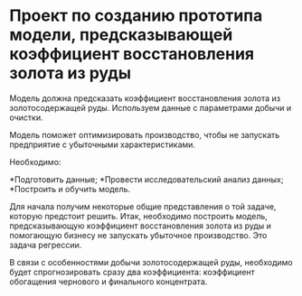 # Проект по созданию прототипа модели, предсказывающей коэффициент восстановления золота из руды


Модель должна предсказать коэффициент восстановления золота из золотосодержащей руды. Используем данные с параметрами добычи и очистки.


Модель поможет оптимизировать производство, чтобы не запускать предприятие с убыточными характеристиками.


Необходимо:


*Подготовить данные;
*Провести исследовательский анализ данных;
*Построить и обучить модель.


Для начала получим некоторые общие представления о той задаче, которую предстоит решить. Итак, необходимо построить модель, предсказывающую коэффициент восстановления золота из руды и помогающую бизнесу не запускать убыточное производство. Это задача регрессии.



В связи с особенностями добычи золотосодержащей руды, необходимо будет спрогнозировать сразу два коэффициента: коэффициент обогащения чернового и финального концентрата.